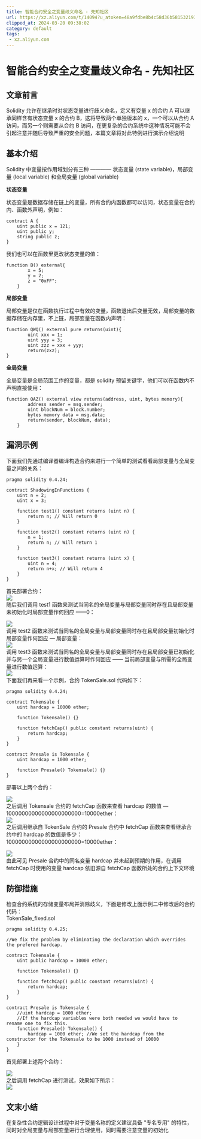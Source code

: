 ```yaml
---
title: 智能合约安全之变量歧义命名 - 先知社区
url: https://xz.aliyun.com/t/14094?u_atoken=48a9fdbe8b4c58d36b5815321934dc63&u_asession=01M-zf1OBSdDjnzGRICiOZ_2Nmi3mRhu8argcBP_IDmSnMsY1aqpC59GdHCTJx7TobdlmHJsN3PcAI060GRB4YZGyPlBJUEqctiaTooWaXr7I&u_asig=051fUXzBzaSuDh0dT-Y76_HXKZ57OvddP9zH18D_8sBsFmRToFhIGH_WjogJNBnjnrwKYnGgYfMEEFQYG8vilAlt0bs9U_2UX73zJsP68cglQxIeTjfX9svhJiRlTol6IVdXe7BYsT6hW829MBsX0QHsX6tuQYz4Zvx1MY_TET2Y5g2QMxYs6lyXb1lFWKql56fMp9fWuOhq6OLnJdEOYRAtb9O9Cq6fDZ4I1t9Sc4GQ2kzU4oDv7-igF5D6e3NXTyxgqyGcjo1Gsaq9T50hs1IlbADMLl_DclDqx96dB-sb56gx6UxFgdF3ARCQ86jS_u_XR5hatHQVh06VuUZ-D1wA&u_aref=h7wF%2B7qe%2FUwsfQacPmSn5x1tbpI%3D
clipped_at: 2024-03-20 09:38:02
category: default
tags: 
 - xz.aliyun.com
---
```



# 智能合约安全之变量歧义命名 - 先知社区

## 文章前言

Solidity 允许在继承时对状态变量进行歧义命名，定义有变量 x 的合约 A 可以继承同样含有状态变量 x 的合约 B，这将导致两个单独版本的 x，一个可以从合约 A 访问，而另一个则需要从合约 B 访问，在更复杂的合约系统中这种情况可能不会引起注意并随后导致严重的安全问题，本篇文章将对此特例进行演示介绍说明

## 基本介绍

Solidity 中变量按作用域划分有三种 ———— 状态变量 (state variable)，局部变量 (local variable) 和全局变量 (global variable)

**状态变量**

状态变量是数据存储在链上的变量，所有合约内函数都可以访问，状态变量在合约内、函数外声明，例如：

```plain
contract A {
    uint public x = 121;
    uint public y;
    string public z;
}
```

我们也可以在函数里更改状态变量的值：

```plain
function B() external{
        x = 5;
        y = 2;
        z = "0xFF";
    }
```

**局部变量**

局部变量是仅在函数执行过程中有效的变量，函数退出后变量无效，局部变量的数据存储在内存里，不上链，局部变量在函数内声明：

```plain
function QWQ() external pure returns(uint){
        uint xxx = 1;
        uint yyy = 3;
        uint zzz = xxx + yyy;
        return(zxz);
}
```

**全局变量**

全局变量是全局范围工作的变量，都是 solidity 预留关键字，他们可以在函数内不声明直接使用：

```plain
function QAZ() external view returns(address, uint, bytes memory){
        address sender = msg.sender;
        uint blockNum = block.number;
        bytes memory data = msg.data;
        return(sender, blockNum, data);
    }
```

## 漏洞示例

下面我们先通过编译器编译构造合约来进行一个简单的测试看看局部变量与全局变量之间的关系：

```plain
pragma solidity 0.4.24;

contract ShadowingInFunctions {
    uint n = 2;
    uint x = 3;

    function test1() constant returns (uint n) {
        return n; // Will return 0
    }

    function test2() constant returns (uint n) {
        n = 1;
        return n; // Will return 1
    }

    function test3() constant returns (uint x) {
        uint n = 4;
        return n+x; // Will return 4
    }
}
```

首先部署合约：  
[![](assets/1710898682-21fa284fa37efc08644411eb55f36034.png)](https://xzfile.aliyuncs.com/media/upload/picture/20240314145732-21a81d12-e1d0-1.png)  
随后我们调用 test1 函数来测试当同名的全局变量与局部变量同时存在且局部变量未初始化时局部变量作何回应 ——0：

[![](assets/1710898682-422dc0794d934e69a24b813a76373e85.png)](https://xzfile.aliyuncs.com/media/upload/picture/20240314145800-3204854c-e1d0-1.png)  
调用 test2 函数来测试当同名的全局变量与局部变量同时存在且局部变量初始化时局部变量作何回应 — 局部变量：  
[![](assets/1710898682-1ecb2babfc75742a234d20694d629d08.png)](https://xzfile.aliyuncs.com/media/upload/picture/20240314145822-3f43298e-e1d0-1.png)  
调用 test3 函数来测试当同名的全局变量与局部变量同时存在且局部变量已初始化并与另一个全局变量进行数值运算时作何回应 —— 当前局部变量与所需的全局变量进行数值运算：  
[![](assets/1710898682-a0e0633b19f02eaac311b802b3286aa7.png)](https://xzfile.aliyuncs.com/media/upload/picture/20240314145853-516b6bd0-e1d0-1.png)  
下面我们再来看一个示例，合约 TokenSale.sol 代码如下：

```plain
pragma solidity 0.4.24;

contract Tokensale {
    uint hardcap = 10000 ether;

    function Tokensale() {}

    function fetchCap() public constant returns(uint) {
        return hardcap;
    }
}

contract Presale is Tokensale {
    uint hardcap = 1000 ether;

    function Presale() Tokensale() {}
}
```

部署以上两个合约：

[![](assets/1710898682-357f8e631aa6a040bfc72fc64c931b0f.png)](https://xzfile.aliyuncs.com/media/upload/picture/20240314145929-6736bb68-e1d0-1.png)  
之后调用 Tokensale 合约的 fetchCap 函数来查看 hardcap 的数值 —10000000000000000000000=10000ether：  
[![](assets/1710898682-a219f8c17756a1051934092b5f5c2dad.png)](https://xzfile.aliyuncs.com/media/upload/picture/20240314145946-716bde38-e1d0-1.png)  
之后调用继承自 TokenSale 合约的 Presale 合约中 fetchCap 函数来查看继承合约中的 hardcap 的数值是多少：  
10000000000000000000000=10000ether：

[![](assets/1710898682-d98dce00d784e8a9412cc8d2c8fffd3e.png)](https://xzfile.aliyuncs.com/media/upload/picture/20240314150009-7f05cae0-e1d0-1.png)  
由此可见 Presale 合约中的同名变量 hardcap 并未起到预期的作用，在调用 fetchCap 时使用的变量 hardcap 依旧源自 fetchCap 函数所处的合约上下文环境

## 防御措施

检查合约系统的存储变量布局并消除歧义，下面是修改上面示例二中修改后的合约代码：  
TokenSale\_fixed.sol

```plain
pragma solidity 0.4.25;

//We fix the problem by eliminating the declaration which overrides the prefered hardcap.

contract Tokensale {
    uint public hardcap = 10000 ether;

    function Tokensale() {}

    function fetchCap() public constant returns(uint) {
        return hardcap;
    }
}

contract Presale is Tokensale {
    //uint hardcap = 1000 ether;
    //If the hardcap variables were both needed we would have to rename one to fix this.
    function Presale() Tokensale() {
        hardcap = 1000 ether; //We set the hardcap from the constructor for the Tokensale to be 1000 instead of 10000
    }
}
```

首先部署上述两个合约：

[![](assets/1710898682-4e806bff81fda25bf17e705bcf8399bd.png)](https://xzfile.aliyuncs.com/media/upload/picture/20240314150054-9a0cba56-e1d0-1.png)  
之后调用 fetchCap 进行测试，效果如下所示：  
[![](assets/1710898682-440a6bda528258f8da488d5a9fe8a72f.png)](https://xzfile.aliyuncs.com/media/upload/picture/20240314150122-aa7a3a62-e1d0-1.png)

## 文末小结

在复杂性合约逻辑设计过程中对于变量名称的定义建议具备 "专名专用" 的特性，同时对全局变量与局部变量进行合理使用，同时需要注意变量的初始化
